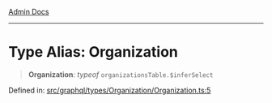 [Admin Docs](/)

***

# Type Alias: Organization

> **Organization**: *typeof* `organizationsTable.$inferSelect`

Defined in: [src/graphql/types/Organization/Organization.ts:5](https://github.com/Suyash878/talawa-api/blob/2164956a3cfab8e53ec86349b53a841816d69cde/src/graphql/types/Organization/Organization.ts#L5)
